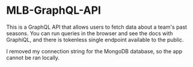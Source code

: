 # MLB-GraphQL-API
This is a GraphQL API that allows users to fetch data about a team's past seasons.
You can run queries in the browser and see the docs with GraphiQL, and there is tokenless single endpoint 
available to the public.

I removed my connection string for the MongoDB database, so the app cannot be ran locally.

